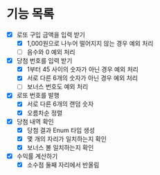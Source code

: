 # 기능 목록

- [x] 로또 구입 금액을 입력 받기
  - [x] 1,000원으로 나누어 떨어지지 않는 경우 예외 처리
  - [ ] 음수와 0 예외 처리
- [x] 당첨 번호를 입력 받기
  - [x] 1부터 45 사이의 숫자가 아닌 경우 예외 처리
  - [x] 서로 다른 6개의 숫자가 아닌 경우 예외 처리
  - [ ] 보너스 번호도 예외 처리
- [x] 로또 번호를 발행
  - [x] 서로 다른 6개의 랜덤 숫자
  - [x] 오름차순 정렬
- [x] 당첨 내역 확인
  - [x] 당첨 결과 Enum 타입 생성
  - [x] 몇 개의 자리가 일치하는지 확인
  - [x] 보너스 볼 일치하는지 확인
- [x] 수익률 계산하기
  - [x] 소수점 둘째 자리에서 반올림
